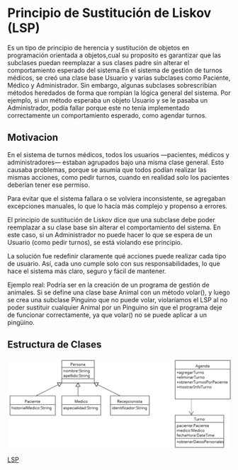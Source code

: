 # Principio de Sustitución de Liskov (LSP)
Es un tipo de principio de herencia y sustitución de objetos en programación orientada a objetos,cual su proposito es garantizar que las subclases puedan reemplazar a sus clases
padre sin alterar el comportamiento esperado del sistema.En el sistema de gestión de turnos médicos, se creó una clase base Usuario y varias subclases como Paciente, Médico y Administrador. 
Sin embargo, algunas subclases sobrescribían métodos heredados de forma que rompían la lógica general del sistema. Por ejemplo, si un método esperaba un objeto Usuario y se le pasaba un Administrador,
podía fallar porque este no tenía implementado correctamente un comportamiento esperado, como agendar turnos.

## Motivacion
En el sistema de turnos médicos, todos los usuarios —pacientes, médicos y administradores— estaban agrupados bajo una misma clase general. Esto causaba problemas, porque se asumía que todos podían realizar las mismas acciones, como pedir turnos, cuando en realidad solo los pacientes deberían tener ese permiso.

Para evitar que el sistema fallara o se volviera inconsistente, se agregaban excepciones manuales, lo que lo hacía más complejo y propenso a errores.

El principio de sustitución de Liskov dice que una subclase debe poder reemplazar a su clase base sin alterar el comportamiento del sistema. En este caso, si un Administrador no puede hacer lo que se espera de un Usuario (como pedir turnos), se está violando ese principio.

La solución fue redefinir claramente qué acciones puede realizar cada tipo de usuario. Así, cada uno cumple solo con sus responsabilidades, lo que hace el sistema más claro, seguro y fácil de mantener.

Ejemplo real:
Podría ser en la creación de un programa de gestión de animales. Si se define una clase base Animal con un método volar(), y luego se crea una subclase Pinguino que no puede volar, violaríamos el LSP al no poder sustituir cualquier Animal por un Pinguino sin que el programa deje de funcionar correctamente, ya que volar() no se puede aplicar a un pingüino. 


## Estructura de Clases

![SolidLSP](lsp.png)

[LSP](https://drive.google.com/file/d/1WZScDO7eqKE-_P1BCKp5VaX5jvYs6Hy6/view?usp=sharing)
